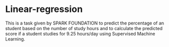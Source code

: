 # Linear-regression
This is a task given by SPARK FOUNDATION to predict the percentage of an student based on the number of study hours and to calculate the predicted score if a student studies for 9.25 hours/day using Supervised Machine Learning.
